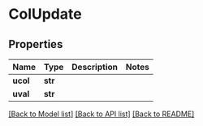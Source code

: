 # ColUpdate

## Properties
Name | Type | Description | Notes
------------ | ------------- | ------------- | -------------
**ucol** | **str** |  | 
**uval** | **str** |  | 

[[Back to Model list]](../README.md#documentation-for-models) [[Back to API list]](../README.md#documentation-for-api-endpoints) [[Back to README]](../README.md)



